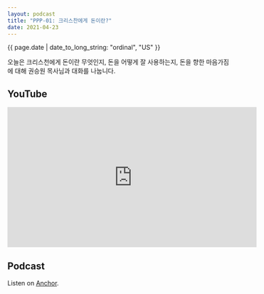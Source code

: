 ```yaml
---
layout: podcast
title: "PPP-01: 크리스찬에게 돈이란?"
date: 2021-04-23
---
```


{{ page.date | date_to_long_string: "ordinal", "US" }}

오늘은 크리스천에게 돈이란 무엇인지, 돈을 어떻게 잘 사용하는지, 돈을 향한 마음가짐에 대해 권승원 목사님과 대화를 나눕니다.

## YouTube
<p align="center">
<iframe width="560" height="315" src="https://www.youtube.com/embed/7v3FA62GueE" title="YouTube video player" frameborder="0" allow="accelerometer; autoplay; clipboard-write; encrypted-media; gyroscope; picture-in-picture" allowfullscreen></iframe>
</p>

## Podcast
Listen on <a target="_blank" href="https://anchor.fm/whales-of-heaven/episodes/PPP-01-evhqv8">Anchor</a>.
